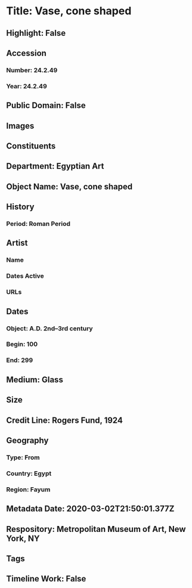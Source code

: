# Title: Vase, cone shaped
## Highlight: False
## Accession
### Number: 24.2.49
### Year: 24.2.49
## Public Domain: False
## Images
## Constituents
## Department: Egyptian Art
## Object Name: Vase, cone shaped
## History
### Period: Roman Period
## Artist
### Name
### Dates Active
### URLs
## Dates
### Object: A.D. 2nd–3rd century
### Begin: 100
### End: 299
## Medium: Glass
## Size
## Credit Line: Rogers Fund, 1924
## Geography
### Type: From
### Country: Egypt
### Region: Fayum
## Metadata Date: 2020-03-02T21:50:01.377Z
## Respository: Metropolitan Museum of Art, New York, NY
## Tags
## Timeline Work: False